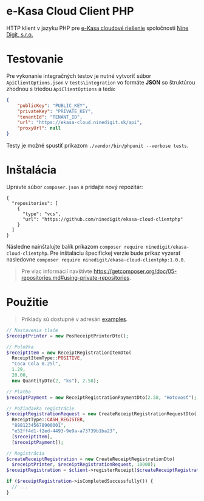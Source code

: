 
# e-Kasa Cloud Client PHP

HTTP klient v jazyku PHP pre [e-Kasa cloudové riešenie](https://github.com/ninedigit/ekasa-cloud) spoločnosti [Nine Digit, s.r.o.](https://ekasa.ninedigit.sk/)

# Testovanie

Pre vykonanie integračných testov je nutné vytvoriť súbor `ApiClientOptions.json` v `tests\integration` vo formáte **JSON** so štruktúrou zhodnou s triedou `ApiClientOptions` a teda:

```json
{
    "publicKey": "PUBLIC_KEY",
    "privateKey": "PRIVATE_KEY",
    "tenantId": "TENANT_ID",
    "url": "https://ekasa-cloud.ninedigit.sk/api",
    "proxyUrl": null
}
```

Testy je možné spustiť príkazom
`./vendor/bin/phpunit --verbose tests`. 

# Inštalácia

Upravte súbor `composer.json` a pridajte nový repozitár:

```
{
  "repositories": [
    {
      "type": "vcs",
      "url": "https://github.com/ninedigit/ekasa-cloud-clientphp"
    }
  ]
}
```

Následne nainštalujte balík príkazom `composer require ninedigit/ekasa-cloud-clientphp`. Pre inštaláciu špecifickej verzie bude príkaz vyzerať nasledovne `composer require ninedigit/ekasa-cloud-clientphp:1.0.0`.

> Pre viac informácií navštívte https://getcomposer.org/doc/05-repositories.md#using-private-repositories.

# Použitie

> Príklady sú dostupné v adresári [examples](https://github.com/ninedigit/ekasa-cloud-clientphp/tree/master/examples).

```php
// Nastavenia tlače
$receiptPrinter = new PosReceiptPrinterDto();

// Položka
$receiptItem = new ReceiptRegistrationItemDto(
  ReceiptItemType::POSITIVE,
  "Coca Cola 0.25l",
  1.29,
  20.00,
  new QuantityDto(2, "ks"), 2.58);

// Platba
$receiptPayment = new ReceiptRegistrationPaymentDto(2.58, "Hotovosť");

// Požiadavka registrácie
$receiptRegistrationRequest = new CreateReceiptRegistrationRequestDto(
  ReceiptType::CASH_REGISTER,
  "88812345678900001",
  "e52ff4d1-f2ed-4493-9e9a-a73739b1ba23",
  [$receiptItem],
  [$receiptPayment]);

// Registrácia
$createReceiptRegistration = new CreateReceiptRegistrationDto(
  $receiptPrinter, $receiptRegistrationRequest, 10000);
$receiptRegistration = $client->registerReceipt($createReceiptRegistration);

if ($receiptRegistration->isCompletedSuccessfully()) {
  // ...
}
```